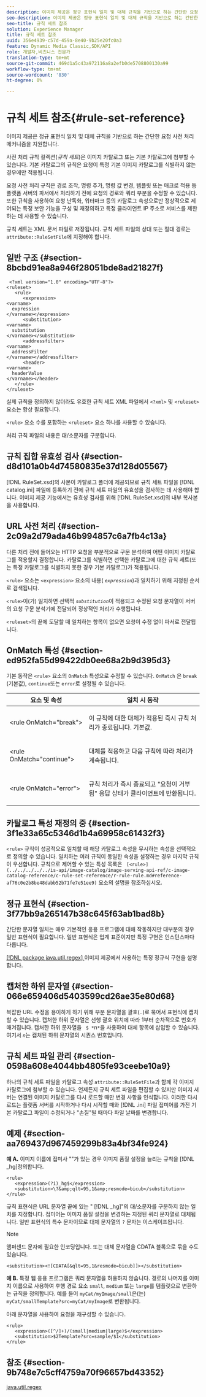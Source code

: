 ```yaml
---
description: 이미지 제공은 정규 표현식 일치 및 대체 규칙을 기반으로 하는 간단한 요청 사전 처리 메커니즘을 지원합니다.
seo-description: 이미지 제공은 정규 표현식 일치 및 대체 규칙을 기반으로 하는 간단한 요청 사전 처리 메커니즘을 지원합니다.
seo-title: 규칙 세트 참조
solution: Experience Manager
title: 규칙 세트 참조
uuid: 356e4939-c57d-459a-8e40-9b25e20fc0a3
feature: Dynamic Media Classic,SDK/API
role: 개발자,비즈니스 전문가
translation-type: tm+mt
source-git-commit: 469d1a5c43a972116a8a2efb0de5708800130a99
workflow-type: tm+mt
source-wordcount: '830'
ht-degree: 0%

---
```



# 규칙 세트 참조{#rule-set-reference}

이미지 제공은 정규 표현식 일치 및 대체 규칙을 기반으로 하는 간단한 요청 사전 처리 메커니즘을 지원합니다.

사전 처리 규칙 컬렉션(*규칙 세트*)은 이미지 카탈로그 또는 기본 카탈로그에 첨부할 수 있습니다. 기본 카탈로그의 규칙은 요청이 특정 기본 이미지 카탈로그를 식별하지 않는 경우에만 적용됩니다.

요청 사전 처리 규칙은 경로 조작, 명령 추가, 명령 값 변경, 템플릿 또는 매크로 적용 등 플랫폼 서버의 파서에서 처리하기 전에 요청의 경로와 쿼리 부분을 수정할 수 있습니다. 또한 규칙을 사용하여 요청 난독화, 워터마크 등의 카탈로그 속성으로만 정상적으로 제어되는 특정 보안 기능을 구성 및 재정의하고 특정 클라이언트 IP 주소로 서비스를 제한하는 데 사용할 수 있습니다.

규칙 세트는 XML 문서 파일로 저장됩니다. 규칙 세트 파일의 상대 또는 절대 경로는 `attribute::RuleSetFile`에 지정해야 합니다.

## 일반 구조 {#section-8bcbd91ea8a946f28051bde8ad21827f}

```
 <?xml version="1.0" encoding="UTF-8"?> 
<ruleset> 
   <rule> 
      <expression> 
<varname>
  expression 
</varname></expression> 
      <substitution> 
<varname>
  substitution 
</varname></substitution> 
      <addressfilter> 
<varname>
  addressFilter 
</varname></addressfilter> 
      <header> 
<varname>
  headerValue 
</varname></header>  
   </rule> 
</ruleset>
```

실제 규칙을 정의하지 않더라도 유효한 규칙 세트 XML 파일에서 `<?xml>` 및 `<ruleset>` 요소는 항상 필요합니다.

`<rule>` 요소 수를 포함하는 `<ruleset>` 요소 하나를 사용할 수 있습니다.

처리 규칙 파일의 내용은 대/소문자를 구분합니다.

## 규칙 집합 유효성 검사 {#section-d8d101a0b4d74580835e37d128d05567}

[!DNL RuleSet.xsd]의 사본이 카탈로그 폴더에 제공되므로 규칙 세트 파일을 [!DNL catalog.ini] 파일에 등록하기 전에 규칙 세트 파일의 유효성을 검사하는 데 사용해야 합니다. 이미지 제공 기능에서는 유효성 검사를 위해 [!DNL RuleSet.xsd]의 내부 복사본을 사용합니다.

## URL 사전 처리 {#section-2c09a2d79ada46b994857c6a7fb4c13a}

다른 처리 전에 들어오는 HTTP 요청을 부분적으로 구문 분석하여 어떤 이미지 카탈로그를 적용할지 결정합니다. 카탈로그를 식별하면 선택한 카탈로그에 대한 규칙 세트(또는 특정 카탈로그를 식별하지 못한 경우 기본 카탈로그)가 적용됩니다.

`<rule>` 요소는 `<expression>` 요소의 내용( *`expression`*)과 일치하기 위해 지정된 순서로 검색됩니다.

`<rule>`이(가) 일치하면 선택적 *`substitution`*&#x200B;이 적용되고 수정된 요청 문자열이 서버의 요청 구문 분석기에 전달되어 정상적인 처리가 수행됩니다.

`<ruleset>`의 끝에 도달할 때 일치하는 항목이 없으면 요청이 수정 없이 파서로 전달됩니다.

## OnMatch 특성 {#section-ed952fa55d99422db0ee68a2b9d395d3}

기본 동작은 `<rule>` 요소의 `OnMatch` 특성으로 수정할 수 있습니다. `OnMatch` 은  `break` (기본값),  `continue`또는  `error`로 설정될 수 있습니다.

<table id="table_6680A81492B24CE593330DA7B0075E8F"> 
 <thead> 
  <tr> 
   <th class="entry"> <b>요소 및 속성</b> </th> 
   <th class="entry"> <b>일치 시 동작</b> </th> 
  </tr> 
 </thead>
 <tbody> 
  <tr> 
   <td> <p> <span class="codeph"> &lt;rule OnMatch="break"&gt; </span> </p> </td> 
   <td> <p>이 규칙에 대한 대체가 적용된 즉시 규칙 처리가 종료됩니다. 기본값. </p> </td> 
  </tr> 
  <tr> 
   <td> <p> <span class="codeph"> &lt;rule OnMatch="continue"&gt; </span> </p> </td> 
   <td> <p>대체를 적용하고 다음 규칙에 따라 처리가 계속됩니다. </p> </td> 
  </tr> 
  <tr> 
   <td> <p> <span class="codeph"> &lt;rule OnMatch="error"&gt; </span> </p> </td> 
   <td> <p>규칙 처리가 즉시 종료되고 "요청이 거부됨" 응답 상태가 클라이언트에 반환됩니다. </p> </td> 
  </tr> 
 </tbody> 
</table>

## 카탈로그 특성 재정의 중 {#section-3f1e33a65c5346d1b4a69958c61432f3}

`<rule>` 규칙이 성공적으로 일치할 때 해당 카탈로그 속성을 무시하는 속성을 선택적으로 정의할 수 있습니다. 일치하는 여러 규칙이 동일한 속성을 설정하는 경우 마지막 규칙이 우선합니다. 규칙으로 제어할 수 있는 특성 목록은 ` [<rule>](../../../../../is-api/image-catalog/image-serving-api-ref/c-image-catalog-reference/c-rule-set-reference/r-rule-rule.md#reference-af76c0e2b8be48dabb52b71fe7e51ee9)` 요소의 설명을 참조하십시오.

## 정규 표현식 {#section-3f77bb9a265147b38c645f63ab1bad8b}

간단한 문자열 일치는 매우 기본적인 응용 프로그램에 대해 작동하지만 대부분의 경우 일반 표현식이 필요합니다. 일반 표현식은 업계 표준이지만 특정 구현은 인스턴스마다 다릅니다.

[ [!DNL package java.util.regex] ](https://www2.cs.duke.edu/csed/java/jdk1.4.2/docs/api/) 이미지 제공에서 사용하는 특정 정규식 구현을 설명합니다.

## 캡처한 하위 문자열 {#section-066e659406d5403599cd26ae35e80d68}

복잡한 URL 수정을 용이하게 하기 위해 부분 문자열을 괄호(..)로 묶어서 표현식에 캡처할 수 있습니다. 캡처한 하위 문자열은 선행 괄호 위치에 따라 1부터 순차적으로 번호가 매겨집니다. 캡처한 하위 문자열을 ` $ *`n`*`을 사용하여 대체 항목에 삽입할 수 있습니다. 여기서 *`n`*&#x200B;는 캡처된 하위 문자열의 시퀀스 번호입니다.

## 규칙 세트 파일 관리 {#section-0598a608e4044bb4805fe93ceebe10a9}

하나의 규칙 세트 파일을 카탈로그 속성 `attribute::RuleSetFile`과 함께 각 이미지 카탈로그에 첨부할 수 있습니다. 언제든지 규칙 세트 파일을 편집할 수 있지만 이미지 서버는 연결된 이미지 카탈로그를 다시 로드할 때만 변경 사항을 인식합니다. 이러한 다시 로드는 플랫폼 서버를 시작하거나 다시 시작할 때와 [!DNL .ini] 파일 접미어를 가진 기본 카탈로그 파일이 수정되거나 &quot;손질&quot;될 때마다 파일 날짜를 변경합니다.

## 예제 {#section-aa769437d967459299b83a4bf34fe924}

**예 A.** 이미지 이름에 접미사 &quot;&quot;가 있는 경우 이미지 품질 설정을 늘리는 규칙을  [!DNL _hg]정의합니다.

```
<rule> 
   <expression>(?i)_hg$</expression> 
   <substitution>\?&amp;qlt=95,1&amp;resmode=bicub</substitution> 
</rule>
```

규칙 표현식은 URL 문자열 끝에 있는 &quot; [!DNL _hg]&quot;의 대/소문자를 구분하지 않는 일치를 지정합니다. 접미어는 이미지 품질 설정을 변경하는 지정된 쿼리 문자열로 대체됩니다. 일반 표현식의 특수 문자이므로 대체 문자열의 `?` 문자는 이스케이프됩니다.

>[!NOTE]
>
>앰퍼샌드 문자에 필요한 인코딩입니다. 또는 대체 문자열을 CDATA 블록으로 묶을 수도 있습니다.

`<substitution><![CDATA[&qlt=95,1&resmode=bicub]]></substitution>`

**예 B.** 특정 웹 응용 프로그램은 쿼리 문자열을 허용하지 않습니다. 경로의 나머지를 이미지 이름으로 사용하여 후행 경로 요소 `small`, `medium` 또는 `large`를 템플릿으로 변환하는 규칙을 정의합니다. 예를 들어 `myCat/myImage/small`은(는) `myCat/smallTemplate?src=myCat/myImage`로 변환됩니다.

아래 문자열을 사용하여 요청을 재구성할 수 있습니다.

```
<rule> 
   <expression>([^/]+)/(small|medium|large)$</expression> 
   <substitution>$2Template?src=sample/$1</substitution> 
</rule>
```

## 참조 {#section-9b748e7c5cff4759a70f96657bd43352}

[java.util.regex](https://www2.cs.duke.edu/csed/java/jdk1.4.2/docs/api/)
